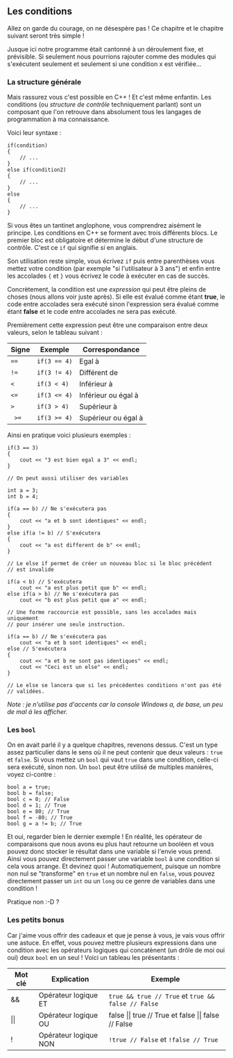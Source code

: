 ## Les conditions

Allez on garde du courage, on ne désespère pas ! Ce chapitre et le chapitre
suivant seront très simple !

Jusque ici notre programme était cantonné à un déroulement fixe, et prévisible.
Si seulement nous pourrions rajouter comme des modules qui s'exécutent seulement
et seulement si une condition x est vérifiée...

### La structure générale

Mais rassurez vous c'est possible en C++ ! Et c'est même enfantin. Les conditions
(ou *structure de contrôle* techniquement parlant) sont un composant que l'on
retrouve dans absolument tous les langages de programmation à ma connaissance.

Voici leur syntaxe :

    if(condition)
    {
        // ...
    }
    else if(condition2)
    {
        // ...
    }
    else
    {
        // ...
    }
    
Si vous êtes un tantinet anglophone, vous comprendrez aisément le principe. Les
conditions en C++ se forment avec trois différents blocs. Le premier bloc est
obligatoire et détermine le début d'une structure de contrôle. C'est ce ```if```
qui signifie *si* en anglais.

Son utilisation reste simple, vous écrivez ```if``` puis entre parenthèses vous
mettez votre condition (par exemple "si l'utilisateur à 3 ans") et enfin entre
les accolades ```{``` et ```}``` vous écrivez le code à exécuter en cas de
succès.

Concrètement, la condition est une *expression* qui peut être pleins de choses
(nous allons voir juste après). Si elle est évalué comme étant **true**, le code
entre accolades sera exécuté sinon l'expression sera évalué comme étant **false**
et le code entre accolades ne sera pas exécuté.

Premièrement cette expression peut être une comparaison entre deux valeurs,
selon le tableau suivant :

| Signe | Exemple | Correspondance |
| -- | -- | -- |
| ```==``` | ```if(3 == 4)``` | Egal à |
| ```!=``` | ```if(3 != 4)``` | Différent de |
| ```<``` | ```if(3 < 4)``` | Inférieur à |
| ```<=``` | ```if(3 <= 4)``` | Inférieur ou égal à |
| ```>``` | ```if(3 > 4)``` | Supérieur à |
| ``` >=``` | ```if(3 >= 4)``` | Supérieur ou égal à |

Ainsi en pratique voici plusieurs exemples :

    if(3 == 3)
    {
        cout << "3 est bien egal a 3" << endl;
    }
    
    // On peut aussi utiliser des variables
    
    int a = 3;
    int b = 4;
    
    if(a == b) // Ne s'exécutera pas
    {
        cout << "a et b sont identiques" << endl;
    }
    else if(a != b) // S'exécutera
    {
        cout << "a est different de b" << endl;
    }
    
    // Le else if permet de créer un nouveau bloc si le bloc précédent
    // est invalide
    
    if(a < b) // S'exécutera
        cout << "a est plus petit que b" << endl;
    else if(a > b) // Ne s'exécutera pas
        cout << "b est plus petit que a" << endl;
    
    // Une forme raccourcie est possible, sans les accolades mais uniquement
    // pour insérer une seule instruction.
    
    if(a == b) // Ne s'exécutera pas
        cout << "a et b sont identiques" << endl;
    else // S'exécutera
    {
        cout << "a et b ne sont pas identiques" << endl;
        cout << "Ceci est un else" << endl;
    }
    
    // Le else se lancera que si les précédentes conditions n'ont pas été
    // validées.

*Note : je n'utilise pas d'accents car la console Windows a, de base, un peu
de mal à les afficher.*

### Les ```bool```

On en avait parlé il y a quelque chapitres, revenons dessus. C'est un type assez
particulier dans le sens où il ne peut contenir que deux valeurs : ```true``` et
```false```. Si vous mettez un ```bool``` qui vaut ```true``` dans une condition,
celle-ci sera exécuté, sinon non. Un ```bool``` peut être utilisé de multiples
manières, voyez ci-contre :

    bool a = true;
    bool b = false;
    bool c = 0; // False
    bool d = 1; // True
    bool e = 80; // True
    bool f = -80; // True
    bool g = a != b; // True
    
Et oui, regarder bien le dernier exemple ! En réalité, les opérateur de
comparaisons que nous avons eu plus haut retourne un booléen et vous pouvez donc
stocker le résultat dans une variable si l'envie vous prend. Ainsi vous pouvez
directement passer une variable ```bool``` à une condition si cela vous arrange.
Et devinez quoi ! Automatiquement, puisque un nombre non nul se "transforme" en
```true``` et un nombre nul en ```false```, vous pouvez directement passer un
```int``` ou un ```long``` ou ce genre de variables dans une condition !

Pratique non :-D ?

### Les petits bonus

Car j'aime vous offrir des cadeaux et que je pense à vous, je vais vous offrir
une astuce. En effet, vous pouvez mettre plusieurs expressions dans une
condition avec les opérateurs logiques qui concatènent (un drôle de moi oui oui)
deux ```bool``` en un seul ! Voici un tableau les présentants :

| Mot clé | Explication | Exemple |
| -- | -- | -- |
| && | Opérateur logique ET | ```true && true // True``` et ```true && false // False``` |
| &#124;&#124; | Opérateur logique OU | false  &#124;&#124; true // True et false  &#124;&#124; false // False | 
| ! | Opérateur logique NON | ```!true // False``` et ```!false // True``` |